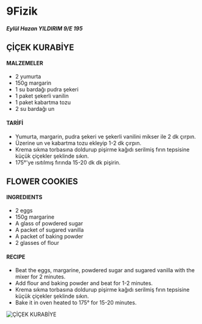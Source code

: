 # 9Fizik
##### Eylül Hazan YILDIRIM 9/E 195
## ÇİÇEK KURABİYE
#### MALZEMELER
* 2 yumurta
* 150g margarin
* 1 su bardağı pudra şekeri
* 1 paket şekerli vanilin
* 1 paket kabartma tozu
* 2 su bardağı un

#### TARİFİ
* Yumurta, margarin, pudra şekeri ve şekerli vanilini  mikser ile 2 dk çırpın.
* Üzerine un ve kabartma tozu ekleyip 1-2 dk çırpın.
* Krema sıkma torbasına doldurup pişirme kağıdı serilmiş fırın tepsisine küçük çiçekler şeklinde sıkın.
* 175°'ye ısıtılmış fırında 15-20 dk dk pişirin.

## FLOWER COOKIES
#### INGREDIENTS
* 2 eggs
* 150g margarine
* A glass of powdered sugar 
* A packet of sugared vanilla
* A packet of baking powder
* 2 glasses of flour

#### RECIPE
* Beat the eggs, margarine, powdered sugar and sugared vanilla with the mixer for 2 minutes.
* Add flour and baking powder and beat for 1-2 minutes.
* Krema sıkma torbasına doldurup pişirme kağıdı serilmiş fırın tepsisine küçük çiçekler şeklinde sıkın.
* Bake it in oven heated to 175° for 15-20 minutes.

![ÇİÇEK KURABİYE](https://cdn.yemek.com/mnresize/940/940/uploads/2020/03/cicek-kurabiye-tarifi.jpg)
